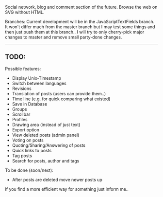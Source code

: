 Social network, blog and comment section of the future.
Browse the web on SVG without HTML.

Branches:
Current development will be in the JavaScriptTextFields branch.
It won't differ much from the master branch but I may test some things 
and then just push them at this branch..
I will try to only cherry-pick major changes to master and remove small 
party-done changes.

-----
TODO:
-----

Possible features:
- Display Unix-Timestamp
- Switch between languages
- Revisions
- Translation of posts (users can provide them..)
- Time line (e.g. for quick comparing what existed)
- Save in Database
- Groups
- Scrollbar
- Profiles
- Drawing area (instead of just text)
- Export option
- View deleted posts (admin panel)
- Voting on posts
- Quoting/Sharing/Answering of posts
- Quick links to posts
- Tag posts
- Search for posts, author and tags

To be done (soon/next):
- After posts are deleted move newer posts up



If you find a more efficient way for something just inform me..

